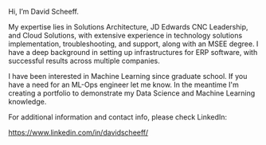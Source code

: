 Hi, I’m David Scheeff. 

My expertise lies in Solutions Architecture, JD Edwards CNC Leadership, and Cloud Solutions, with extensive experience in technology solutions implementation, troubleshooting, and support, along with an MSEE degree. I have a deep background in setting up infrastructures for ERP software, with successful results across multiple companies.  

I have been interested in Machine Learning since graduate school.  If you have a need for an ML-Ops engineer let me know.  In the meantime I'm creating a portfolio to demonstrate my Data Science and Machine Learning knowledge. 

For additional information and contact info, please check LinkedIn: 

https://www.linkedin.com/in/davidscheeff/
